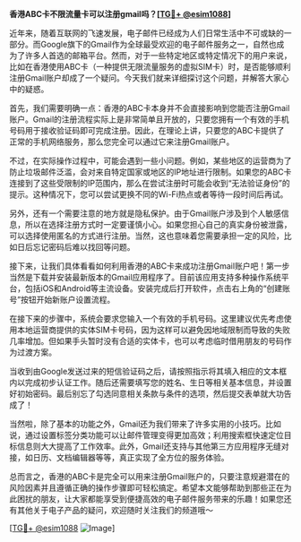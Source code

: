 **香港ABC卡不限流量卡可以注册gmail吗？[[TG💪+ @esim1088](https://t.me/s/esim1088)]**

近年来，随着互联网的飞速发展，电子邮件已经成为人们日常生活中不可或缺的一部分。而Google旗下的Gmail作为全球最受欢迎的电子邮件服务之一，自然也成为了许多人首选的邮箱平台。然而，对于一些特定地区或特定情况下的用户来说，比如在香港使用ABC卡（一种提供无限流量服务的虚拟SIM卡）时，是否能够顺利注册Gmail账户却成了一个疑问。今天我们就来详细探讨这个问题，并解答大家心中的疑惑。

首先，我们需要明确一点：香港的ABC卡本身并不会直接影响到您能否注册Gmail账户。Gmail的注册流程实际上是非常简单且开放的，只要您拥有一个有效的手机号码用于接收验证码即可完成注册。因此，在理论上讲，只要您的ABC卡提供了正常的手机网络服务，那么您完全可以通过它来注册Gmail账户。

不过，在实际操作过程中，可能会遇到一些小问题。例如，某些地区的运营商为了防止垃圾邮件泛滥，会对来自特定国家或地区的IP地址进行限制。如果您的ABC卡连接到了这些受限制的IP范围内，那么在尝试注册时可能会收到“无法验证身份”的提示。这种情况下，您可以尝试更换不同的Wi-Fi热点或者等待一段时间后再试。

另外，还有一个需要注意的地方就是隐私保护。由于Gmail账户涉及到个人敏感信息，所以在选择注册方式时一定要谨慎小心。如果您担心自己的真实身份被泄露，可以选择使用匿名的方式进行注册。当然，这也意味着您需要承担一定的风险，比如日后忘记密码后难以找回等问题。

接下来，让我们具体看看如何利用香港的ABC卡来成功注册Gmail账户吧！第一步当然是下载并安装最新版本的Gmail应用程序了。目前该应用支持多种操作系统平台，包括iOS和Android等主流设备。安装完成后打开软件，点击右上角的“创建账号”按钮开始新账户设置流程。

在接下来的步骤中，系统会要求您输入一个有效的手机号码。这里建议优先考虑使用本地运营商提供的实体SIM卡号码，因为这样可以避免因地域限制而导致的失败几率增加。但如果手头暂时没有合适的实体卡，也可以考虑临时借用朋友的号码作为过渡方案。

当收到由Google发送过来的短信验证码之后，请按照指示将其填入相应的文本框内以完成初步认证工作。随后还需要填写您的姓名、生日等相关基本信息，并设置好初始密码。最后别忘了勾选同意相关条款与条件的选项，然后提交表单就大功告成了！

当然啦，除了基本的功能之外，Gmail还为我们带来了许多实用的小技巧。比如说，通过设置标签分类功能可以让邮件管理变得更加高效；利用搜索框快速定位目标信息则大大提高了工作效率。此外，Gmail还支持与其他第三方应用程序无缝对接，如日历、文档编辑器等等，真正实现了全方位的服务体验。

总而言之，香港的ABC卡是完全可以用来注册Gmail账户的，只要注意规避潜在的风险因素并且遵循正确的操作步骤即可轻松搞定。希望本文能够帮助到那些正在为此困扰的朋友，让大家都能享受到便捷高效的电子邮件服务带来的乐趣！如果您还有其他关于电子产品的疑问，欢迎随时关注我们的频道哦～

[[TG💪+ @esim1088](https://t.me/s/esim1088) ![Image](https://i.postimg.cc/4NQfJmqS/Snipaste-2025-05-13-00-14-12.png)]